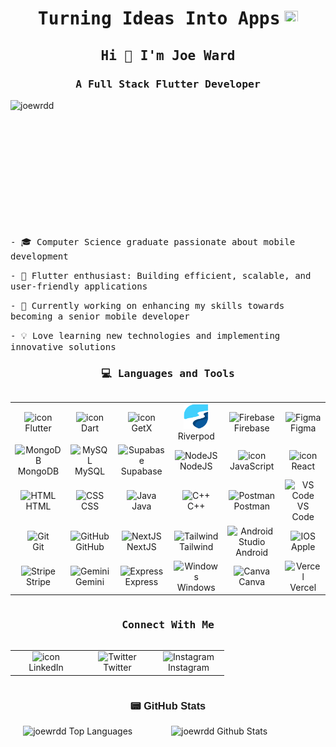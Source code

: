 <link href="https://fonts.googleapis.com/css2?family=Space+Grotesk:wght@300;400;500;600;700&display=swap" rel="stylesheet">

<h1 align="center"><samp>Turning Ideas Into Apps</samp> <img src="https://github.com/mupezzuol/mupezzuol/blob/master/assets/earth.gif" width="22px" height="22px"></h1>

<h2 align="center"><samp>Hi 👋 I'm Joe Ward</samp></h2>
<h3 align="center"><samp>A Full Stack Flutter Developer</samp></h3>

<p align="left"> <img src="https://komarev.com/ghpvc/?username=joewrdd&label=Profile%20views&color=0e75b6&style=flat" alt="joewrdd" /> </p>

<div style="margin-bottom: 200px;"></div>

<samp>- 🎓 Computer Science graduate passionate about mobile development</samp>

<samp>- 📱 Flutter enthusiast: Building efficient, scalable, and user-friendly applications</samp>

<samp>- 🚀 Currently working on enhancing my skills towards becoming a senior mobile developer</samp>

<samp>- 💡 Love learning new technologies and implementing innovative solutions</samp>

<h3 align="center"><samp>💻 Languages and Tools</samp></h3>
<div style="display: flex; align-items: flex-start; align: center">
<table align="center">
  <tr>
    <td align="center" width="100">
        <img src="https://www.vectorlogo.zone/logos/flutterio/flutterio-icon.svg" alt="icon" width="40" height="40" />
      <br>Flutter
    </td>
    <td align="center" width="100">
        <img src="https://www.vectorlogo.zone/logos/dartlang/dartlang-icon.svg" alt="icon" width="40" height="40" />
      <br>Dart
    </td>
    <td align="center" width="100">
        <img src="https://api.intopros.com/uploads/2023-03/unauth-1679399215800-5304be64bb8949f0b18e71b5f94488c0.png" alt="icon" width="60" height="45" />
      <br>GetX
    </td>
    <td align="center" width="100">
        <img src="https://raw.githubusercontent.com/sugith10/images/main/technologies/riverpod.png" alt="icon" width="40" height="40" />
      <br>Riverpod
    </td>
    <td align="center" width="100">
      <img src="https://vectorlogo.zone/logos/firebase/firebase-icon.svg" alt="Firebase" width="45" height="45" />
      <br>Firebase
    </td>
    <td align="center" width="100">
        <img src="https://skillicons.dev/icons?i=figma" width="45" height="45" alt="Figma" />
      <br>Figma
    </td>
  </tr>
  <tr>
    <td align="center" width="100">
        <img src="https://skillicons.dev/icons?i=mongodb" width="45" height="45" alt="MongoDB" />
      <br>MongoDB
    </td>
    <td align="center" width="100">
        <img src="https://skillicons.dev/icons?i=mysql" width="45" height="45" alt="MySQL" />
      <br>MySQL
    </td>
    <td align="center" width="100">
        <img src="https://skillicons.dev/icons?i=supabase" width="45" height="45" alt="Supabase" />
      <br>Supabase
    </td>
    <td align="center" width="100">
        <img src="https://skillicons.dev/icons?i=nodejs" width="45" height="45" alt="NodeJS" />
      <br>NodeJS
    </td>
    <td align="center" width="100">
        <img src="https://techstack-generator.vercel.app/js-icon.svg" alt="icon" width="50" height="50" />
      <br>JavaScript
    </td>
    <td align="center" width="100">
        <img src="https://skillicons.dev/icons?i=react" alt="icon" width="45" height="45" />
      <br>React
    </td>
  </tr>
  <tr>
    <td align="center" width="100">
        <img src="https://skillicons.dev/icons?i=html" width="45" height="45" alt="HTML" />
      <br>HTML
    </td>
    <td align="center" width="100">
        <img src="https://skillicons.dev/icons?i=css" width="45" height="45" alt="CSS" />
      <br>CSS
    </td>
    <td align="center" width="100">
        <img src="https://skillicons.dev/icons?i=java" width="45" height="45" alt="Java" />
      <br>Java
    </td>
    <td align="center" width="100">
        <img src="https://skillicons.dev/icons?i=cpp" width="45" height="45" alt="C++" />
      <br>C++
    </td>
    <td align="center" width="100">
        <img src="https://skillicons.dev/icons?i=postman" width="45" height="45" alt="Postman" />
      <br>Postman
    </td>
    <td align="center" width="100">
        <img src="https://skillicons.dev/icons?i=vscode" width="45" height="45" alt="VS Code" />
      <br>VS Code
    </td>
  </tr>
  <tr>
    <td align="center" width="100">
        <img src="https://skillicons.dev/icons?i=git" width="45" height="45" alt="Git" />
      <br>Git
    </td>
    <td align="center" width="100">
        <img src="https://skillicons.dev/icons?i=github" width="45" height="45" alt="GitHub" />
      <br>GitHub
    </td>
     <td align="center" width="100">
        <img src="https://skillicons.dev/icons?i=nextjs" width="45" height="45" alt="NextJS" />
      <br>NextJS
    </td>
    <td align="center" width="100">
        <img src="https://skillicons.dev/icons?i=tailwind" width="45" height="45" alt="Tailwind" />
      <br>Tailwind
    </td>
    <td align="center" width="100">
        <img src="https://skillicons.dev/icons?i=androidstudio" width="45" height="45" alt="Android Studio" />
      <br>Android 
    </td>
    <td align="center" width="100">
        <img src="https://skillicons.dev/icons?i=apple" width="45" height="45" alt="IOS" />
      <br>Apple
    </td>
  </tr>
  <tr>
    <td align="center" width="100">
        <img src="https://cdn.worldvectorlogo.com/logos/stripe-2.svg" width="45" height="45" alt="Stripe" />
      <br>Stripe
    </td>
    <td align="center" width="100">
        <img src="https://www.gstatic.com/lamda/images/gemini_sparkle_v002_d4735304ff6292a690345.svg" width="45" height="45" alt="Gemini" />
      <br>Gemini
    </td>
    <td align="center" width="100">
        <img src="https://skillicons.dev/icons?i=express" width="45" height="45" alt="Express" />
      <br>Express
    </td>
    <td align="center" width="100">
        <img src="https://skillicons.dev/icons?i=windows" width="45" height="45" alt="Windows" />
      <br>Windows
    </td>
    <td align="center" width="100">
        <img src="https://www.vectorlogo.zone/logos/canva/canva-icon.svg" width="45" height="45" alt="Canva" />
      <br>Canva
    </td>
    <td align="center" width="100">
        <img src="https://skillicons.dev/icons?i=vercel" width="45" height="45" alt="Vercel" />
      <br>Vercel
    </td>
  </tr>
</table>
</div>

<h3 align="center"><samp>Connect With Me</samp></h3>
<div style="display: flex; align-items: flex-start; align: center">
<table align="center">
  <tr>
    <td align="center" width="100">
        <img src="https://skillicons.dev/icons?i=linkedin" alt="icon" width="45" height="45" />
      <br>LinkedIn
    </td>
    <td align="center" width="100">
        <img src="https://skillicons.dev/icons?i=twitter" width="45" height="45" alt="Twitter" />
      <br>Twitter
    </td>
    <td align="center" width="100">
        <img src="https://skillicons.dev/icons?i=instagram" width="45" height="45" alt="Instagram" />
      <br>Instagram
    </td>
  </tr>
</table>
</div>

<h3 align="center"><samp style="font-family: 'Space Grotesk', sans-serif;">📟 GitHub Stats</samp></h3>
<div style="display: flex; justify-content: center; align-items: center; gap: 10px;">
  <img src="https://github-readme-stats.vercel.app/api/top-langs?username=joewrdd&show_icons=true&locale=en&layout=compact&bg_color=30,6E45E2,88D3CE&title_color=fff&text_color=fff" alt="joewrdd Top Languages" width="45%" height="200" style="object-fit: cover;"/>
  <img src="https://github-readme-stats.vercel.app/api?username=joewrdd&show_icons=true&bg_color=30,6E45E2,88D3CE&title_color=fff&text_color=fff&icon_color=fff&hide_border=true" alt="joewrdd Github Stats" width="45%" height="200" style="object-fit: cover;"/>
</div>
